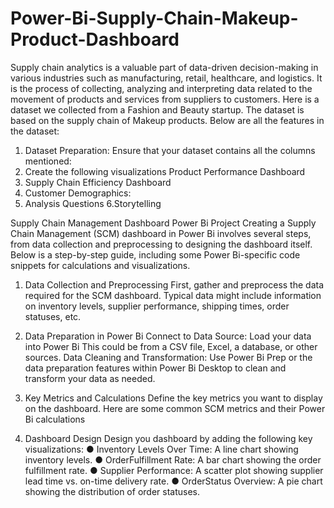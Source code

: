 # Power-Bi-Supply-Chain-Makeup-Product-Dashboard
Supply chain analytics is a valuable part of data-driven decision-making in various industries such as manufacturing, retail, healthcare, and logistics. It is the process of collecting, analyzing and interpreting
data related to the movement of products and services from suppliers to customers.
Here is a dataset we collected from a Fashion and Beauty startup. The dataset is based on the supply chain of Makeup products. Below are all the features in the dataset:

1. Dataset Preparation:
    Ensure that your dataset contains all the columns mentioned:
2. Create the following visualizations
Product Performance Dashboard
3. Supply Chain Efficiency Dashboard
4. Customer Demographics:
5. Analysis Questions
6.Storytelling

Supply Chain Management Dashboard Power Bi Project Creating a Supply Chain Management (SCM) dashboard in Power Bi involves several steps, from data collection and preprocessing to designing the dashboard itself. Below is a step-by-step guide, including some Power Bi-specific code snippets for calculations and visualizations.

1. Data Collection and Preprocessing
      First, gather and preprocess the data required for the SCM dashboard. Typical data might include information on inventory levels, supplier performance, shipping times, order statuses, etc.

2. Data Preparation in Power Bi
     Connect to Data Source: Load your data into Power Bi This could be from a CSV file, Excel, a database, or other sources.
     Data Cleaning and Transformation: Use Power Bi Prep or the data preparation features within Power Bi Desktop to clean and transform your data as needed.
3. Key Metrics and Calculations
      Define the key metrics you want to display on the dashboard. Here are some common SCM metrics and their Power Bi calculations
4. Dashboard Design
   Design you  dashboard by adding the following key visualizations:
   ● Inventory Levels Over Time: A line chart showing inventory levels.
   ● OrderFulfillment Rate: A bar chart showing the order fulfillment rate.
   ● Supplier Performance: A scatter plot showing supplier lead time vs. on-time delivery rate.
   ● OrderStatus Overview: A pie chart showing the distribution of order statuses.



